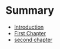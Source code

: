 # Summary

* [Introduction](Introduction.md)
* [First Chapter](chapter1.md)
* [second chapter](chapter2.md)

